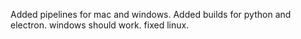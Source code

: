 Added pipelines for mac and windows.
Added builds for python and electron.
windows should work.
fixed linux.